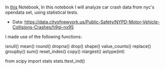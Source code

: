 In [this](https://github.com/yuleidner/Katz_Data_Analytics/blob/master/M12/M12%20Project.ipynb) Notebook, In this notebook I will analyze car crash data from nyc's opendata set, using statistical tests.

* Data: https://data.cityofnewyork.us/Public-Safety/NYPD-Motor-Vehicle-Collisions-Crashes/h9gi-nx95

I made use of the following functions:

isnull()
mean()
round()
dropna()
drop()
shape()
value_counts()
replace()
groupby()
sum()
reset_index()
copy()
nlargest()
astype(int)

from scipy import stats
stats.ttest_ind()
